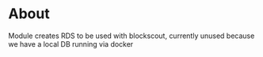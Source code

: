 # About
Module creates RDS to be used with blockscout, currently unused because we have a local DB running via docker
